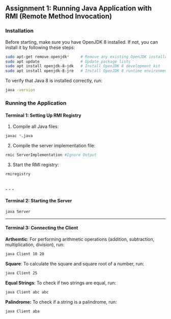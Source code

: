## Assignment 1: Running Java Application with RMI (Remote Method Invocation)

### Installation

Before starting, make sure you have OpenJDK 8 installed. If not, you can install it by following these steps:

``` bash
sudo apt-get remove openjdk*     # Remove any existing OpenJDK installations
sudo apt update                  # Update package lists
sudo apt install openjdk-8-jdk   # Install OpenJDK 8 development kit
sudo apt install openjdk-8-jre   # Install OpenJDK 8 runtime environment
```

To verify that Java 8 is installed correctly, run:

``` bash
java -version
```

### Running the Application

#### Terminal 1: Setting Up RMI Registry

1. Compile all Java files:

``` bash
javac *.java
```

2. Compile the server implementation file:

``` bash
rmic ServerImplementation #Ignore Output
```

3. Start the RMI registry:

``` bash
rmiregistry
```
<br>
- - -

#### Terminal 2: Starting the Server

``` bash
java Server
```

- - -

#### Terminal 3: Connecting the Client

**Arthemtic**: For performing arithmetic operations (addition, subtraction, multiplication, division), run:

``` bash
java Client 10 20
```

**Square**: To calculate the square and square root of a number, run:

``` bash
java Client 25
```

**Equal Strings**: To check if two strings are equal, run:

``` bash
java Client abc abc
```

**Palindrome:** To check if a string is a palindrome, run:

``` bash
java Client aba
```